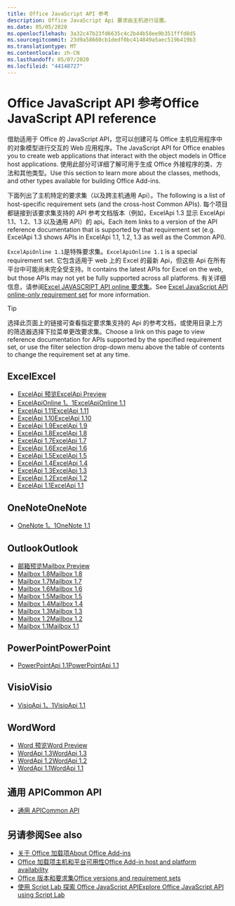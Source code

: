 ```yaml
---
title: Office JavaScript API 参考
description: Office JavaScript Api 要求由主机进行设置。
ms.date: 05/05/2020
ms.openlocfilehash: 3a32c47b23fd6635c4c2b44b58ee9b351fffd8d5
ms.sourcegitcommit: 23d9a58660cb1dedf0bc414849a5aec519b419b3
ms.translationtype: MT
ms.contentlocale: zh-CN
ms.lasthandoff: 05/07/2020
ms.locfileid: "44148727"
---
```

# <a name="office-javascript-api-reference"></a><span data-ttu-id="b107d-103">Office JavaScript API 参考</span><span class="sxs-lookup"><span data-stu-id="b107d-103">Office JavaScript API reference</span></span>

<span data-ttu-id="b107d-104">借助适用于 Office 的 JavaScript API，您可以创建可与 Office 主机应用程序中的对象模型进行交互的 Web 应用程序。</span><span class="sxs-lookup"><span data-stu-id="b107d-104">The JavaScript API for Office enables you to create web applications that interact with the object models in Office host applications.</span></span> <span data-ttu-id="b107d-105">使用此部分可详细了解可用于生成 Office 外接程序的类、方法和其他类型。</span><span class="sxs-lookup"><span data-stu-id="b107d-105">Use this section to learn more about the classes, methods, and other types available for building Office Add-ins.</span></span>

<span data-ttu-id="b107d-106">下面列出了主机特定的要求集（以及跨主机通用 Api）。</span><span class="sxs-lookup"><span data-stu-id="b107d-106">The following is a list of host-specific requirement sets (and the cross-host Common APIs).</span></span> <span data-ttu-id="b107d-107">每个项目都链接到该要求集支持的 API 参考文档版本（例如，ExcelApi 1.3 显示 ExcelApi 1.1、1.2、1.3 以及通用 API）的 api。</span><span class="sxs-lookup"><span data-stu-id="b107d-107">Each item links to a version of the API reference documentation that is supported by that requirement set (e.g. ExcelApi 1.3 shows APIs in ExcelApi 1.1, 1.2, 1.3 as well as the Common API).</span></span>

<span data-ttu-id="b107d-108">`ExcelApiOnline 1.1`是特殊要求集。</span><span class="sxs-lookup"><span data-stu-id="b107d-108">`ExcelApiOnline 1.1` is a special requirement set.</span></span> <span data-ttu-id="b107d-109">它包含适用于 web 上的 Excel 的最新 Api，但这些 Api 在所有平台中可能尚未完全受支持。</span><span class="sxs-lookup"><span data-stu-id="b107d-109">It contains the latest APIs for Excel on the web, but those APIs may not yet be fully supported across all platforms.</span></span> <span data-ttu-id="b107d-110">有关详细信息，请参阅[Excel JAVASCRIPT API online 要求集](/office/dev/add-ins/reference/requirement-sets/excel-api-online-requirement-set)。</span><span class="sxs-lookup"><span data-stu-id="b107d-110">See [Excel JavaScript API online-only requirement set](/office/dev/add-ins/reference/requirement-sets/excel-api-online-requirement-set) for more information.</span></span>

> [!TIP]
> <span data-ttu-id="b107d-111">选择此页面上的链接可查看指定要求集支持的 Api 的参考文档，或使用目录上方的筛选器选择下拉菜单更改要求集。</span><span class="sxs-lookup"><span data-stu-id="b107d-111">Choose a link on this page to view reference documentation for APIs supported by the specified requirement set, or use the filter selection drop-down menu above the table of contents to change the requirement set at any time.</span></span>

## <a name="excel"></a><span data-ttu-id="b107d-112">Excel</span><span class="sxs-lookup"><span data-stu-id="b107d-112">Excel</span></span>

- [<span data-ttu-id="b107d-113">ExcelApi 预览</span><span class="sxs-lookup"><span data-stu-id="b107d-113">ExcelApi Preview</span></span>](/javascript/api/excel?view=excel-js-preview)
- [<span data-ttu-id="b107d-114">ExcelApiOnline 1。1</span><span class="sxs-lookup"><span data-stu-id="b107d-114">ExcelApiOnline 1.1</span></span>](/javascript/api/excel?view=excel-js-online)
- [<span data-ttu-id="b107d-115">ExcelApi 1.11</span><span class="sxs-lookup"><span data-stu-id="b107d-115">ExcelApi 1.11</span></span>](/javascript/api/excel?view=excel-js-1.11)
- [<span data-ttu-id="b107d-116">ExcelApi 1.10</span><span class="sxs-lookup"><span data-stu-id="b107d-116">ExcelApi 1.10</span></span>](/javascript/api/excel?view=excel-js-1.10)
- [<span data-ttu-id="b107d-117">ExcelApi 1.9</span><span class="sxs-lookup"><span data-stu-id="b107d-117">ExcelApi 1.9</span></span>](/javascript/api/excel?view=excel-js-1.9)
- [<span data-ttu-id="b107d-118">ExcelApi 1.8</span><span class="sxs-lookup"><span data-stu-id="b107d-118">ExcelApi 1.8</span></span>](/javascript/api/excel?view=excel-js-1.8)
- [<span data-ttu-id="b107d-119">ExcelApi 1.7</span><span class="sxs-lookup"><span data-stu-id="b107d-119">ExcelApi 1.7</span></span>](/javascript/api/excel?view=excel-js-1.7)
- [<span data-ttu-id="b107d-120">ExcelApi 1.6</span><span class="sxs-lookup"><span data-stu-id="b107d-120">ExcelApi 1.6</span></span>](/javascript/api/excel?view=excel-js-1.6)
- [<span data-ttu-id="b107d-121">ExcelApi 1.5</span><span class="sxs-lookup"><span data-stu-id="b107d-121">ExcelApi 1.5</span></span>](/javascript/api/excel?view=excel-js-1.5)
- [<span data-ttu-id="b107d-122">ExcelApi 1.4</span><span class="sxs-lookup"><span data-stu-id="b107d-122">ExcelApi 1.4</span></span>](/javascript/api/excel?view=excel-js-1.4)
- [<span data-ttu-id="b107d-123">ExcelApi 1.3</span><span class="sxs-lookup"><span data-stu-id="b107d-123">ExcelApi 1.3</span></span>](/javascript/api/excel?view=excel-js-1.3)
- [<span data-ttu-id="b107d-124">ExcelApi 1.2</span><span class="sxs-lookup"><span data-stu-id="b107d-124">ExcelApi 1.2</span></span>](/javascript/api/excel?view=excel-js-1.2)
- [<span data-ttu-id="b107d-125">ExcelApi 1.1</span><span class="sxs-lookup"><span data-stu-id="b107d-125">ExcelApi 1.1</span></span>](/javascript/api/excel?view=excel-js-1.1)

## <a name="onenote"></a><span data-ttu-id="b107d-126">OneNote</span><span class="sxs-lookup"><span data-stu-id="b107d-126">OneNote</span></span>

- [<span data-ttu-id="b107d-127">OneNote 1。1</span><span class="sxs-lookup"><span data-stu-id="b107d-127">OneNote 1.1</span></span>](/javascript/api/onenote?view=onenote-js-1.1)

## <a name="outlook"></a><span data-ttu-id="b107d-128">Outlook</span><span class="sxs-lookup"><span data-stu-id="b107d-128">Outlook</span></span>

- [<span data-ttu-id="b107d-129">邮箱预览</span><span class="sxs-lookup"><span data-stu-id="b107d-129">Mailbox Preview</span></span>](/javascript/api/outlook?view=outlook-js-preview)
- [<span data-ttu-id="b107d-130">Mailbox 1.8</span><span class="sxs-lookup"><span data-stu-id="b107d-130">Mailbox 1.8</span></span>](/javascript/api/outlook?view=outlook-js-1.8)
- [<span data-ttu-id="b107d-131">Mailbox 1.7</span><span class="sxs-lookup"><span data-stu-id="b107d-131">Mailbox 1.7</span></span>](/javascript/api/outlook?view=outlook-js-1.7)
- [<span data-ttu-id="b107d-132">Mailbox 1.6</span><span class="sxs-lookup"><span data-stu-id="b107d-132">Mailbox 1.6</span></span>](/javascript/api/outlook?view=outlook-js-1.6)
- [<span data-ttu-id="b107d-133">Mailbox 1.5</span><span class="sxs-lookup"><span data-stu-id="b107d-133">Mailbox 1.5</span></span>](/javascript/api/outlook?view=outlook-js-1.5)
- [<span data-ttu-id="b107d-134">Mailbox 1.4</span><span class="sxs-lookup"><span data-stu-id="b107d-134">Mailbox 1.4</span></span>](/javascript/api/outlook?view=outlook-js-1.4)
- [<span data-ttu-id="b107d-135">Mailbox 1.3</span><span class="sxs-lookup"><span data-stu-id="b107d-135">Mailbox 1.3</span></span>](/javascript/api/outlook?view=outlook-js-1.3)
- [<span data-ttu-id="b107d-136">Mailbox 1.2</span><span class="sxs-lookup"><span data-stu-id="b107d-136">Mailbox 1.2</span></span>](/javascript/api/outlook?view=outlook-js-1.2)
- [<span data-ttu-id="b107d-137">Mailbox 1.1</span><span class="sxs-lookup"><span data-stu-id="b107d-137">Mailbox 1.1</span></span>](/javascript/api/outlook?view=outlook-js-1.1)

## <a name="powerpoint"></a><span data-ttu-id="b107d-138">PowerPoint</span><span class="sxs-lookup"><span data-stu-id="b107d-138">PowerPoint</span></span>

- [<span data-ttu-id="b107d-139">PowerPointApi 1.1</span><span class="sxs-lookup"><span data-stu-id="b107d-139">PowerPointApi 1.1</span></span>](/javascript/api/powerpoint?view=powerpoint-js-1.1)

## <a name="visio"></a><span data-ttu-id="b107d-140">Visio</span><span class="sxs-lookup"><span data-stu-id="b107d-140">Visio</span></span>

- [<span data-ttu-id="b107d-141">VisioApi 1。1</span><span class="sxs-lookup"><span data-stu-id="b107d-141">VisioApi 1.1</span></span>](/javascript/api/visio?view=visio-js-1.1)

## <a name="word"></a><span data-ttu-id="b107d-142">Word</span><span class="sxs-lookup"><span data-stu-id="b107d-142">Word</span></span>

- [<span data-ttu-id="b107d-143">Word 预览</span><span class="sxs-lookup"><span data-stu-id="b107d-143">Word Preview</span></span>](/javascript/api/word?view=word-js-preview)
- [<span data-ttu-id="b107d-144">WordApi 1.3</span><span class="sxs-lookup"><span data-stu-id="b107d-144">WordApi 1.3</span></span>](/javascript/api/word?view=word-js-1.3)
- [<span data-ttu-id="b107d-145">WordApi 1.2</span><span class="sxs-lookup"><span data-stu-id="b107d-145">WordApi 1.2</span></span>](/javascript/api/word?view=word-js-1.2)
- [<span data-ttu-id="b107d-146">WordApi 1.1</span><span class="sxs-lookup"><span data-stu-id="b107d-146">WordApi 1.1</span></span>](/javascript/api/word?view=word-js-1.1)

## <a name="common-api"></a><span data-ttu-id="b107d-147">通用 API</span><span class="sxs-lookup"><span data-stu-id="b107d-147">Common API</span></span>

- [<span data-ttu-id="b107d-148">通用 API</span><span class="sxs-lookup"><span data-stu-id="b107d-148">Common API</span></span>](/javascript/api/office?view=common-js)

## <a name="see-also"></a><span data-ttu-id="b107d-149">另请参阅</span><span class="sxs-lookup"><span data-stu-id="b107d-149">See also</span></span>

- [<span data-ttu-id="b107d-150">关于 Office 加载项</span><span class="sxs-lookup"><span data-stu-id="b107d-150">About Office Add-ins</span></span>](/office/dev/add-ins/overview)
- [<span data-ttu-id="b107d-151">Office 加载项主机和平台可用性</span><span class="sxs-lookup"><span data-stu-id="b107d-151">Office Add-in host and platform availability</span></span>](/office/dev/add-ins/overview/office-add-in-availability)
- [<span data-ttu-id="b107d-152">Office 版本和要求集</span><span class="sxs-lookup"><span data-stu-id="b107d-152">Office versions and requirement sets</span></span>](/office/dev/add-ins/develop/office-versions-and-requirement-sets)
- [<span data-ttu-id="b107d-153">使用 Script Lab 探索 Office JavaScript API</span><span class="sxs-lookup"><span data-stu-id="b107d-153">Explore Office JavaScript API using Script Lab</span></span>](/office/dev/add-ins/overview/explore-with-script-lab)
